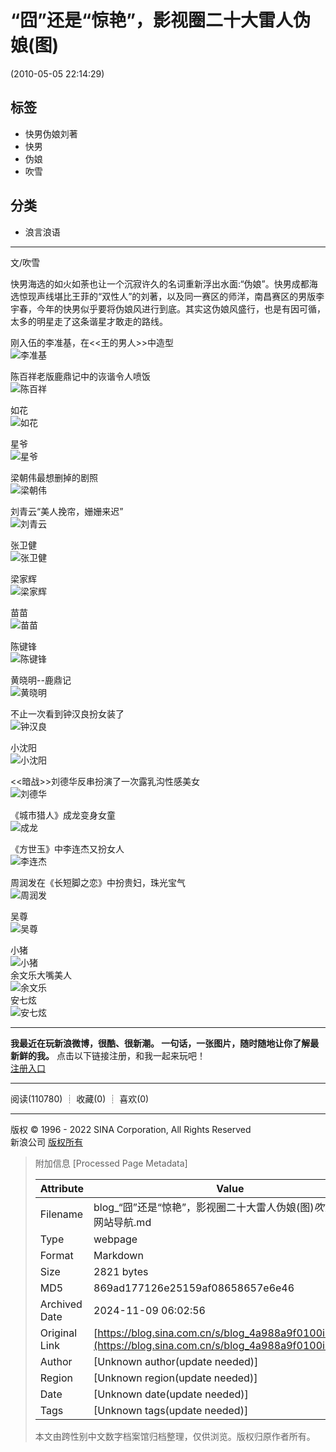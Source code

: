 # “囧”还是“惊艳”，影视圈二十大雷人伪娘(图)

(2010-05-05 22:14:29)

## 标签

- 快男伪娘刘著
- 快男
- 伪娘
- 吹雪

## 分类

- 浪言浪语

---

文/吹雪

快男海选的如火如荼也让一个沉寂许久的名词重新浮出水面:“伪娘”。快男成都海选惊现声线堪比王菲的“双性人”的刘著，以及同一赛区的师洋，南昌赛区的男版李宇春，今年的快男似乎要将伪娘风进行到底。其实这伪娘风盛行，也是有因可循，太多的明星走了这条谐星才敢走的路线。

刚入伍的李准基，在<<王的男人>>中造型  
![李准基](http://s4/middle/4a988a9fh85da3625c813&690)

陈百祥老版鹿鼎记中的诙谐令人喷饭  
![陈百祥](http://s13/middle/4a988a9fh85d9f83041dc&690)

如花  
![如花](http://s9/middle/4a988a9fh85da35086158&690)

星爷  
![星爷](http://s4/middle/4a988a9fh73c8fce0e133&690)

梁朝伟最想删掉的剧照  
![梁朝伟](http://s9/middle/4a988a9fh85da35361b98&690)

刘青云“美人挽帘，姗姗来迟”  
![刘青云](http://s6/middle/4a988a9fh85dac0019435&690)

张卫健  
![张卫健](http://s9/middle/4a988a9fh73c8fcce7998&690)

梁家辉  
![梁家辉](http://s15/middle/4a988a9fh85d998d520ae&690)

苗苗  
![苗苗](http://s7/middle/4a988a9fh85da3554ad76&690)

陈键锋  
![陈键锋](http://s15/middle/4a988a9fh85da34da873e&690)

黄晓明--鹿鼎记  
![黄晓明](http://s15/middle/4a988a9fh85da34da873e&690)

不止一次看到钟汉良扮女装了  
![钟汉良](http://s6/middle/4a988a9fh73c8fcd7a5f5&690)

小沈阳  
![小沈阳](http://s5/middle/4a988a9fh85d9b8f04834&690)

<<暗战>>刘德华反串扮演了一次露乳沟性感美女  
![刘德华](http://s9/middle/4a988a9fh85d99930c358&690)

《城市猎人》成龙变身女童  
![成龙](http://s7/middle/4a988a9fh85d98097cfd6&690)

《方世玉》中李连杰又扮女人  
![李连杰](http://s6/middle/4a988a9fh85d9a16a78d5&690)

周润发在《长短脚之恋》中扮贵妇，珠光宝气  
![周润发](http://s1/middle/4a988a9fh85d9def93050&690)

吴尊  
![吴尊](http://s15/middle/4a988a9fh85d9decb659e&690)

小猪  
![小猪](http://s12/middle/4a988a9fh85d9de6fe30b&690)  
余文乐大嘴美人  
![余文乐](http://s11/middle/4a988a9fh85d9e167066a&690)  
安七炫  
![安七炫](http://s6/middle/4a988a9fh85da36351255&690)

---

**我最近在玩新浪微博，很酷、很新潮。 一句话，一张图片，随时随地让你了解最新鲜的我。** 点击以下链接注册，和我一起来玩吧！  
[注册入口](http://t.sina.com.cn/invite/att_reqback.php?code=1251510943)

---

阅读(110780) ┊ 收藏(0) ┊ 喜欢(0)

---

版权 © 1996 - 2022 SINA Corporation, All Rights Reserved  
新浪公司 [版权所有](//www.sina.com.cn/intro/copyright.shtml)

> 附加信息 [Processed Page Metadata]
>
> | Attribute       | Value                                  |
> |-----------------|----------------------------------------|
> | Filename        | blog_“囧”还是“惊艳”，影视圈二十大雷人伪娘(图)_吹雪_-_新浪网站导航.md                             |
> | Type            | webpage                                 |
> | Format          | Markdown                               |
> | Size            | 2821 bytes                           |
> | MD5             | 869ad177126e25159af08658657e6e46                                  |
> | Archived Date   | 2024-11-09 06:02:56                             |
> | Original Link   | [https://blog.sina.com.cn/s/blog_4a988a9f0100i2ui.html](https://blog.sina.com.cn/s/blog_4a988a9f0100i2ui.html)                         |
> | Author          | [Unknown author(update needed)]                              |
> | Region          | [Unknown region(update needed)]                              |
> | Date            | [Unknown date(update needed)]                                 |
> | Tags            | [Unknown tags(update needed)]                                 |
>
> 本文由跨性别中文数字档案馆归档整理，仅供浏览。版权归原作者所有。
>